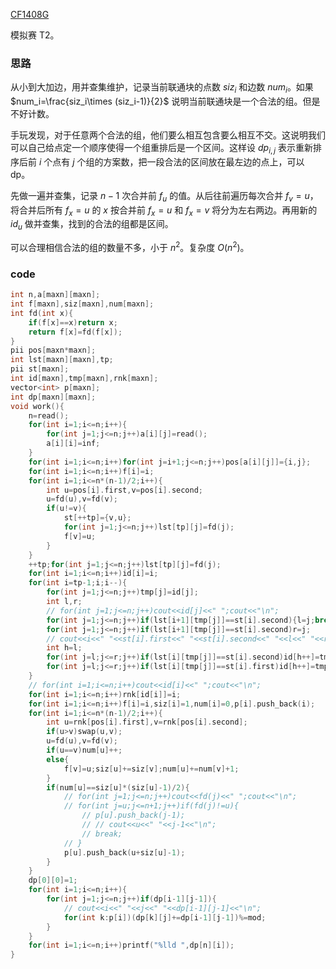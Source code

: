 [CF1408G](https://www.luogu.com.cn/problem/CF1408G)

模拟赛 T2。

### 思路

从小到大加边，用并查集维护，记录当前联通块的点数 $siz_i$ 和边数 $num_i$。如果 $num_i=\frac{siz_i\times (siz_i-1)}{2}$ 说明当前联通块是一个合法的组。但是不好计数。

手玩发现，对于任意两个合法的组，他们要么相互包含要么相互不交。这说明我们可以自己给点定一个顺序使得一个组重排后是一个区间。这样设 $dp_{i,j}$ 表示重新排序后前 $i$ 个点有 $j$ 个组的方案数，把一段合法的区间放在最左边的点上，可以 dp。

先做一遍并查集，记录 $n-1$ 次合并前 $f_u$ 的值。从后往前遍历每次合并 $f_v=u$，将合并后所有 $f_x=u$ 的 $x$ 按合并前 $f_x=u$ 和 $f_x=v$ 将分为左右两边。再用新的 $id_u$ 做并查集，找到的合法的组都是区间。

可以合理相信合法的组的数量不多，小于 $n^2$。复杂度 $O(n^2)$。

### code

```cpp
int n,a[maxn][maxn];
int f[maxn],siz[maxn],num[maxn];
int fd(int x){
	if(f[x]==x)return x;
	return f[x]=fd(f[x]);
}
pii pos[maxn*maxn];
int lst[maxn][maxn],tp;
pii st[maxn];
int id[maxn],tmp[maxn],rnk[maxn];
vector<int> p[maxn];
int dp[maxn][maxn];
void work(){
	n=read();
	for(int i=1;i<=n;i++){
		for(int j=1;j<=n;j++)a[i][j]=read();
		a[i][i]=inf;
	}
	for(int i=1;i<=n;i++)for(int j=i+1;j<=n;j++)pos[a[i][j]]={i,j};
	for(int i=1;i<=n;i++)f[i]=i;
	for(int i=1;i<=n*(n-1)/2;i++){
		int u=pos[i].first,v=pos[i].second;
		u=fd(u),v=fd(v);
		if(u!=v){
			st[++tp]={v,u};
			for(int j=1;j<=n;j++)lst[tp][j]=fd(j);
			f[v]=u;
		}
	}
	++tp;for(int j=1;j<=n;j++)lst[tp][j]=fd(j);
	for(int i=1;i<=n;i++)id[i]=i;
	for(int i=tp-1;i;i--){
		for(int j=1;j<=n;j++)tmp[j]=id[j];
		int l,r;
		// for(int j=1;j<=n;j++)cout<<id[j]<<" ";cout<<"\n";
		for(int j=1;j<=n;j++)if(lst[i+1][tmp[j]]==st[i].second){l=j;break;}
		for(int j=1;j<=n;j++)if(lst[i+1][tmp[j]]==st[i].second)r=j;
		// cout<<i<<" "<<st[i].first<<" "<<st[i].second<<" "<<l<<" "<<r<<"\n";
		int h=l;
		for(int j=l;j<=r;j++)if(lst[i][tmp[j]]==st[i].second)id[h++]=tmp[j];
		for(int j=l;j<=r;j++)if(lst[i][tmp[j]]==st[i].first)id[h++]=tmp[j];
	}
	// for(int i=1;i<=n;i++)cout<<id[i]<<" ";cout<<"\n";
	for(int i=1;i<=n;i++)rnk[id[i]]=i;
	for(int i=1;i<=n;i++)f[i]=i,siz[i]=1,num[i]=0,p[i].push_back(i);
	for(int i=1;i<=n*(n-1)/2;i++){
		int u=rnk[pos[i].first],v=rnk[pos[i].second];
		if(u>v)swap(u,v);
		u=fd(u),v=fd(v);
		if(u==v)num[u]++;
		else{
			f[v]=u;siz[u]+=siz[v];num[u]+=num[v]+1;
		}
		if(num[u]==siz[u]*(siz[u]-1)/2){
			// for(int j=1;j<=n;j++)cout<<fd(j)<<" ";cout<<"\n";
			// for(int j=u;j<=n+1;j++)if(fd(j)!=u){
				// p[u].push_back(j-1);
				// // cout<<u<<" "<<j-1<<"\n";
				// break;
			// }
			p[u].push_back(u+siz[u]-1);
		}
	}
	dp[0][0]=1;
	for(int i=1;i<=n;i++){
		for(int j=1;j<=n;j++)if(dp[i-1][j-1]){
			// cout<<i<<" "<<j<<" "<<dp[i-1][j-1]<<"\n";
			for(int k:p[i])(dp[k][j]+=dp[i-1][j-1])%=mod;
		}
	}
	for(int i=1;i<=n;i++)printf("%lld ",dp[n][i]);
}
```